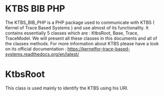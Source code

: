 KTBS BIB PHP
========


The KTBS_BIB_PHP is a PHP package used to communicate with KTBS ( Kernel of Trace Based Systems ) and use almost of its functionality.
It contains essentially 5 classes which are : KtbsRoot, Base, Trace, TraceModel. We will present all these classes in this documents and all of the classes methods. 
 For more information about KTBS please have a look on its official documentation :     https://kernelfor-trace-based-systems.readthedocs.org/en/latest/

KtbsRoot
====
This class is used mainly to identify the KTBS using his URI.


